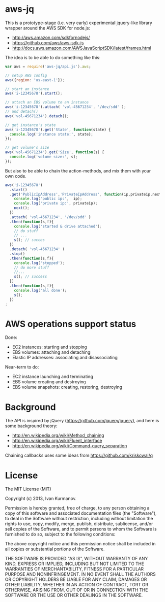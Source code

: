 aws-jq
======

This is a prototype-stage (i.e. very early) experimental jquery-like 
library wrapper around the AWS SDK for node.js:
 - http://aws.amazon.com/sdkfornodejs/ 
 - https://github.com/aws/aws-sdk-js
 - http://docs.aws.amazon.com/AWSJavaScriptSDK/latest/frames.html

The idea is to be able to do something like this:

```javascript
var aws = require('aws-jq/api.js').aws;

// setup AWS config
aws({region: 'us-east-1'});

// start an instance
aws('i-12345678').start();

// attach an EBS volume to an instance
aws('i-12345678').attach( 'vol-45671234', '/dev/sdd' );
// and detach()
aws('vol-45671234').detach();

// get instance's state
aws('i-12345678').get('State', function(state) {
  console.log('instance state:', state);
});

// get volume's size
aws('vol-45671234').get('Size', function(s) {
  console.log('volume size:', s);  
});
```

But also to be able to chain the action-methods, and mix 
them with your own code.

```javascript
aws('i-12345678')
  .start()
  .get('PublicIpAddress','PrivateIpAddress', function(ip,privateip,next) {
    console.log('public ip:',  ip);
    console.log('private ip:', privateip);
    next();
  })
  .attach( 'vol-45671234', '/dev/sdd' )
  .then(function(s,f){
    console.log('started & drive attached');
    // do stuff
    // ...
    s(); // succes
  })
  .detach( 'vol-45671234' )
  .stop()
  .then(function(s,f){
    console.log('stopped');
    // do more stuff
    //...
    s(); // success
  })
  .then(function(s,f){
    console.log('all done');
    s(); 
  })
;
```

AWS operations support status
=============================

Done:

- EC2 instances: starting and stopping
- EBS volumes: attaching and detaching
- Elastic IP addresses: associating and disassociating

Near-term to do:

- EC2 instance launching and terminating
- EBS volume creating and destroying
- EBS volume snapshots: creating, restoring, destroying


Background
==========

The API is inspired by jQuery (https://github.com/jquery/jquery), 
and here is some background theory:
 - http://en.wikipedia.org/wiki/Method_chaining
 - http://en.wikipedia.org/wiki/Fluent_interface
 - http://en.wikipedia.org/wiki/Command-query_separation

Chaining callbacks uses some ideas from https://github.com/kriskowal/q


License
=======

The MIT License (MIT)

Copyright (c) 2013, Ivan Kurmanov.

Permission is hereby granted, free of charge, to any person obtaining a copy
of this software and associated documentation files (the "Software"), to deal
in the Software without restriction, including without limitation the rights
to use, copy, modify, merge, publish, distribute, sublicense, and/or sell
copies of the Software, and to permit persons to whom the Software is
furnished to do so, subject to the following conditions:

The above copyright notice and this permission notice shall be included in
all copies or substantial portions of the Software.

THE SOFTWARE IS PROVIDED "AS IS", WITHOUT WARRANTY OF ANY KIND, EXPRESS OR
IMPLIED, INCLUDING BUT NOT LIMITED TO THE WARRANTIES OF MERCHANTABILITY,
FITNESS FOR A PARTICULAR PURPOSE AND NONINFRINGEMENT. IN NO EVENT SHALL THE
AUTHORS OR COPYRIGHT HOLDERS BE LIABLE FOR ANY CLAIM, DAMAGES OR OTHER
LIABILITY, WHETHER IN AN ACTION OF CONTRACT, TORT OR OTHERWISE, ARISING FROM,
OUT OF OR IN CONNECTION WITH THE SOFTWARE OR THE USE OR OTHER DEALINGS IN
THE SOFTWARE.
